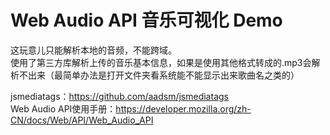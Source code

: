 # Web Audio API 音乐可视化 Demo

这玩意儿只能解析本地的音频，不能跨域。  
使用了第三方库解析上传的音乐基本信息，如果是使用其他格式转成的.mp3会解析不出来（最简单办法是打开文件夹看系统能不能显示出来歌曲名之类的）  
  
jsmediatags：https://github.com/aadsm/jsmediatags  
Web Audio API使用手册：https://developer.mozilla.org/zh-CN/docs/Web/API/Web_Audio_API
